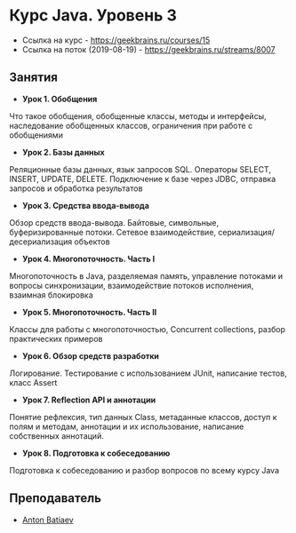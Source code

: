 # Курс Java. Уровень 3
- Ссылка на курс - https://geekbrains.ru/courses/15
- Ссылка на поток (2019-08-19) - https://geekbrains.ru/streams/8007

## Занятия

- __Урок 1. Обобщения__

Что такое обобщения, обобщенные классы, методы и интерфейсы, наследование обобщенных классов, ограничения при работе с обобщениями

- __Урок 2. Базы данных__

Реляционные базы данных, язык запросов SQL. Операторы SELECT, INSERT, UPDATE, DELETE. Подключение к базе через JDBC, отправка запросов и обработка результатов

- __Урок 3. Средства ввода-вывода__

Обзор средств ввода-вывода. Байтовые, символьные, буферизированные потоки. Сетевое взаимодействие, сериализация/десериализация объектов

- __Урок 4. Многопоточность. Часть I__

Многопоточность в Java, разделяемая память, управление потоками и вопросы синхронизации, взаимодействие потоков исполнения, взаимная блокировка

- __Урок 5. Многопоточность. Часть II__

Классы для работы с многопоточностью, Concurrent collections, разбор практических примеров

- __Урок 6. Обзор средств разработки__

Логирование. Тестирование с использованием JUnit, написание тестов, класс Assert

- __Урок 7. Reflection API и аннотации__

Понятие рефлексия, тип данных Class, метаданные классов, доступ к полям и методам, аннотации и их использование, написание собственных аннотаций.

- __Урок 8. Подготовка к собеседованию__

Подготовка к собеседованию и разбор вопросов по всему курсу Java

## Преподаватель
- [Anton Batiaev](https://geekbrains.ru/users/1851193)